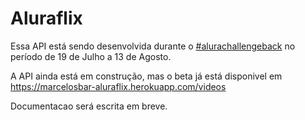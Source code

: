 # Aluraflix

Essa API está sendo desenvolvida durante o [#alurachallengeback](https://www.alura.com.br/challenges/back-end) no período de 19 de Julho a 13 de Agosto.

A API ainda está em construção, mas o beta já está disponivel em https://marcelosbar-aluraflix.herokuapp.com/videos

Documentacao será escrita em breve.
